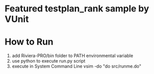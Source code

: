 # Featured testplan_rank sample by VUnit

# How to Run

1. add Riviera-PRO/bin folder to PATH environmental variable
2. use python to execute run.py script
3. execute in System Command Line
       vsim -do "do src/runme.do"
